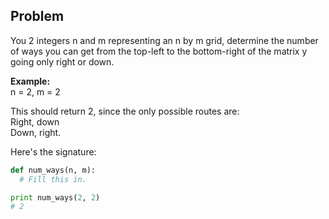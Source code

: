 ## Problem

You 2 integers n and m representing an n by m grid, determine the number of ways you can get from the top-left to the bottom-right of the matrix y going only right or down.

**Example:**  
n = 2, m = 2

This should return 2, since the only possible routes are:  
Right, down  
Down, right.  

Here's the signature:  

```python
def num_ways(n, m):
  # Fill this in.

print num_ways(2, 2)
# 2
```